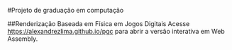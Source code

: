 #Projeto de graduação em computação

##Renderização Baseada em Física em Jogos Digitais
Acesse https://alexandrezlima.github.io/pgc para abrir a versão interativa em Web Assembly.
